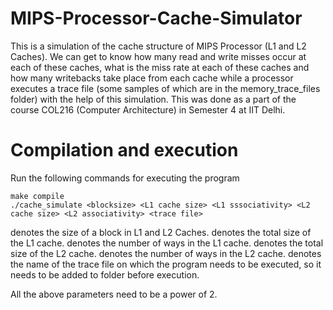 # MIPS-Processor-Cache-Simulator
This is a simulation of the cache structure of MIPS Processor (L1 and L2 Caches). We can get to know how many read and write misses occur at each of these caches,
what is the miss rate at each of these caches and how many writebacks take place from each cache while a processor executes a trace file (some samples of which are in the memory_trace_files folder)
with the help of this simulation. This was done as a part of the course COL216 (Computer Architecture) in Semester 4 at IIT Delhi.

# Compilation and execution
Run the following commands for executing the program
```
make compile
./cache_simulate <blocksize> <L1 cache size> <L1 sssociativity> <L2 cache size> <L2 associativity> <trace file>
```

<block size> denotes the size of a block in L1 and L2 Caches.
<L1 cache size> denotes the total size of the L1 cache.
<L1 associativity> denotes the number of ways in the L1 cache.
<L2 cache size> denotes the total size of the L2 cache.
<L2 associativity> denotes the number of ways in the L2 cache.
<trace file> denotes the name of the trace file on which the program needs to be executed, so it needs to be added to folder before execution.

All the above parameters need to be a power of 2.
